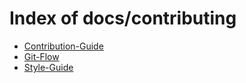 # Index of docs/contributing

- [Contribution-Guide](/docs/contributing/Contribution-Guide/)
- [Git-Flow](/docs/contributing/Git-Flow/)
- [Style-Guide](/docs/contributing/Style-Guide/)
